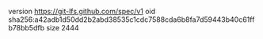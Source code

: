 version https://git-lfs.github.com/spec/v1
oid sha256:a42adb1d50dd2b2abd38535c1cdc7588cda6b8fa7d59443b40c61ffb78bb5dfb
size 2444
